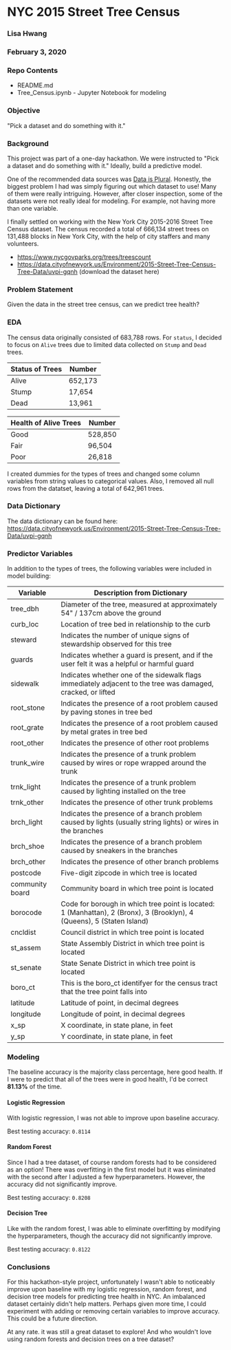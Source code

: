 # NYC 2015 Street Tree Census
### Lisa Hwang
### February 3, 2020


### Repo Contents
- README.md
- Tree_Census.ipynb - Jupyter Notebook for modeling


### Objective
"Pick a dataset and do something with it."


### Background
This project was part of a one-day hackathon. We were instructed to "Pick a dataset and do something with it." Ideally, build a predictive model.

One of the recommended data sources was [Data is Plural](https://docs.google.com/spreadsheets/d/1wZhPLMCHKJvwOkP4juclhjFgqIY8fQFMemwKL2c64vk/edit#gid=0). Honestly, the biggest problem I had was simply figuring out which dataset to use! Many of them were really intriguing. However, after closer inspection, some of the datasets were not really ideal for modeling. For example, not having more than one variable.

I finally settled on working with the New York City 2015-2016 Street Tree Census dataset. The census recorded a total of 666,134 street trees on 131,488 blocks in New York City, with the help of city staffers and many volunteers.
- https://www.nycgovparks.org/trees/treescount
- https://data.cityofnewyork.us/Environment/2015-Street-Tree-Census-Tree-Data/uvpi-gqnh (download the dataset here)


### Problem Statement
Given the data in the street tree census, can we predict tree health?


### EDA
The census data originally consisted of 683,788 rows. For ```status```, I decided to focus on ```Alive``` trees due to limited data collected on ```Stump``` and ```Dead``` trees.

| Status of Trees | Number |
|--|--|
| Alive | 652,173 |
| Stump | 17,654 |
| Dead | 13,961 |

| Health of Alive Trees | Number |
|--|--|
| Good | 528,850 |
| Fair | 96,504 |
| Poor | 26,818 |

I created dummies for the types of trees and changed some column variables from string values to categorical values. Also, I removed all null rows from the datatset, leaving a total of 642,961 trees.


### Data Dictionary
The data dictionary can be found here: https://data.cityofnewyork.us/Environment/2015-Street-Tree-Census-Tree-Data/uvpi-gqnh


### Predictor Variables
In addition to the types of trees, the following variables were included in model building:

| Variable | Description from Dictionary |
|--|--|
|tree_dbh | Diameter of the tree, measured at approximately 54" / 137cm above the ground |
| curb_loc | Location of tree bed in relationship to the curb |
| steward | Indicates the number of unique signs of stewardship observed for this tree |
| guards | Indicates whether a guard is present, and if the user felt it was a helpful or harmful guard |
| sidewalk | Indicates whether one of the sidewalk flags immediately adjacent to the tree was damaged, cracked, or lifted |
| root_stone | Indicates the presence of a root problem caused by paving stones in tree bed |
| root_grate | Indicates the presence of a root problem caused by metal grates in tree bed |
| root_other | Indicates the presence of other root problems |
| trunk_wire | Indicates the presence of a trunk problem caused by wires or rope wrapped around the trunk |
| trnk_light | Indicates the presence of a trunk problem caused by lighting installed on the tree |
| trnk_other | Indicates the presence of other trunk problems |
| brch_light | Indicates the presence of a branch problem caused by lights (usually string lights) or wires in the branches |  
| brch_shoe | Indicates the presence of a branch problem caused by sneakers in the branches |
| brch_other | Indicates the presence of other branch problems |  
| postcode | Five-digit zipcode in which tree is located |
| community board | Community board in which tree point is located |  
| borocode | Code for borough in which tree point is located: 1 (Manhattan), 2 (Bronx), 3 (Brooklyn), 4 (Queens), 5 (Staten Island) |
| cncldist | Council district in which tree point is located |
| st_assem | State Assembly District in which tree point is located |
| st_senate | State Senate District in which tree point is located |
| boro_ct | This is the boro_ct identifyer for the census tract that the tree point falls into |
| latitude | Latitude of point, in decimal degrees |
| longitude | Longitude of point, in decimal degrees |
| x_sp | X coordinate, in state plane, in feet |
| y_sp | Y coordinate, in state plane, in feet |


### Modeling
The baseline accuracy is the majority class percentage, here good health. If I were to predict that all of the trees were in good health, I'd be correct **81.13%** of the time.

#### Logistic Regression
With logistic regression, I was not able to improve upon baseline accuracy.

Best testing accuracy: ```0.8114```

#### Random Forest
Since I had a tree dataset, of course random forests had to be considered as an option! There was overfitting in the first model but it was eliminated with the second after I adjusted a few hyperparameters. However, the accuracy did not significantly improve.

Best testing accuracy: ```0.8208```

#### Decision Tree
Like with the random forest, I was able to eliminate overfitting by modifying the hyperparameters, though the accuracy did not significantly improve.

Best testing accuracy: ```0.8122```


### Conclusions
For this hackathon-style project, unfortunately I wasn't able to noticeably improve upon baseline with my logistic regression, random forest, and decision tree models for predicting tree health in NYC. An imbalanced dataset certainly didn't help matters. Perhaps given more time, I could experiment with adding or removing certain variables to improve accuracy. This could be a future direction.

At any rate. it was still a great dataset to explore! And who wouldn't love using random forests and decision trees on a tree dataset?
